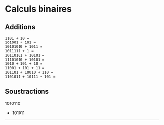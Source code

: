 # Calculs binaires

## Additions

```
1101 + 10 =
101001 + 101 =
10101010 + 1011 =
1011111 + 1 =
10110101 + 10101 =
11101010 + 10101 =
1010 + 101 + 10 =
11001 + 101 + 11 =
101101 + 10010 + 110 =
1101011 + 10111 + 101 =
```

## Soustractions

 1010110
- 101011
---------
